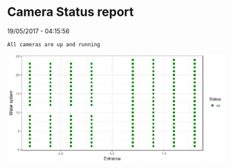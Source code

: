 Camera Status report
================
19/05/2017 - 04:15:56

    All cameras are up and running

![](camreport_files/figure-markdown_github/unnamed-chunk-2-1.png)
